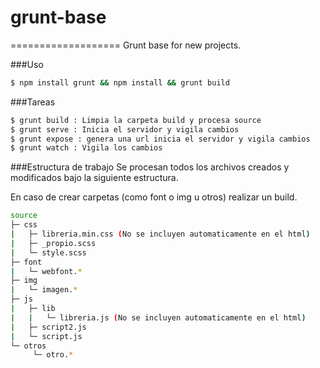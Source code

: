 # grunt-base
===================
Grunt base for new projects.

###Uso
```bash
$ npm install grunt && npm install && grunt build
```

###Tareas
```bash
$ grunt build : Limpia la carpeta build y procesa source
$ grunt serve : Inicia el servidor y vigila cambios
$ grunt expose : genera una url inicia el servidor y vigila cambios
$ grunt watch : Vigila los cambios
```

###Estructura de trabajo
Se procesan todos los archivos creados y modificados bajo la siguiente estructura.

En caso de crear carpetas (como font o img u otros) realizar un build.

```bash
source
├─ css
|   ├─ libreria.min.css (No se incluyen automaticamente en el html)
|   ├─ _propio.scss
|   └─ style.scss 
├─ font
|   └─ webfont.*
├─ img
|   └─ imagen.*
├─ js
|   ├─ lib
|   |   └─ libreria.js (No se incluyen automaticamente en el html)
|   ├─ script2.js
|   └─ script.js 
└─ otros
     └─ otro.*
```